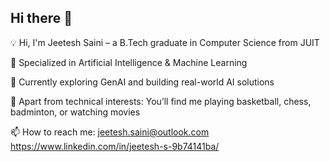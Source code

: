 ## Hi there 👋
💡 Hi, I'm Jeetesh Saini – a B.Tech graduate in Computer Science from JUIT

🌱 Specialized in Artificial Intelligence & Machine Learning

🚀 Currently exploring GenAI and building real-world AI solutions

🏀 Apart from technical interests: You’ll find me playing basketball, chess, badminton, or watching movies

📫 How to reach me: 
jeetesh.saini@outlook.com
 https://www.linkedin.com/in/jeetesh-s-9b74141ba/
<!--
**Jeetesh253/Jeetesh253** is a ✨ _special_ ✨ repository because its `README.md` (this file) appears on your GitHub profile.

Here are some ideas to get you started:

- 🔭 I’m currently working on ...
- 🌱 I’m currently learning ...
- 👯 I’m looking to collaborate on ...
- 🤔 I’m looking for help with ...
- 💬 Ask me about ...
- 📫 How to reach me: ...
- 😄 Pronouns: ...
- ⚡ Fun fact: ...
-->
